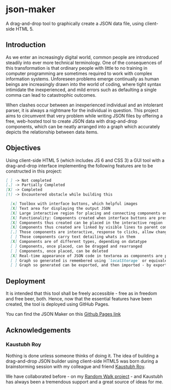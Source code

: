 # json-maker
A drag-and-drop tool to graphically create a JSON data file, using client-side HTML 5.

## Introduction
As we enter an increasingly digital world, common people are introduced steadily into ever more technical terminology. One of the consequences of this transformation is that ordinary people with little to no training in computer programming are sometimes required to work with complex information systems. Unforeseen problems emerge continually as human beings are increasingly drawn into the world of coding, where tight syntax intimidate the inexperienced, and mild errors such as defaulting a single comma can lead to catastrophic outcomes.

When clashes occur between an inexperienced individual and an intolerant parser, it is always a nightmare for the individual in question. This project aims to circumvent that very problem while writing JSON files by offering a free, web-hosted tool to create JSON data with drag-and-drop components, which can be neatly arranged into a graph which accurately depicts the relationship between data items.

## Objectives
Using client-side HTML 5 (which includes JS 6 and CSS 3) a GUI tool with a drag-and-drop interface implementing the following features are to be constructed in this project:
```md
[ ] -> Not completed
[.] -> Partially Completed
[X] -> Completed
[!] -> Encountered obstacle while building this

  [x] Toolbox with interface buttons, which helpful images
  [X] Text area for displaying the output JSON
  [X] Large interactive region for placing and connecting components on
  [X] Functionality: Components created when interface buttons are pressed.
  [X] Components thus created can be placed in the interactive region
  [X] Components thus created are linked by visible lines to parent components.
  [.] Those components are interactive, response to clicks, allow changing their values and keys
  [ ] Those components carry text detailing whats in them
  [X] Components are of different types, depending on datatype
  [ ] Components, once placed, can be dragged and rearranged
  [ ] Components, once placed, can be deleted
  [X] Real-time appearance of JSON code in textarea as components are placed or deleted
  [ ] Graph so generated is remembered using `localStorage` or equivalent and is not lost upon refreshing
  [ ] Graph so generated can be exported, and then imported - by exporting or importing a field in `localStorage` etc.
```

## Deployment
It is intended that this tool shall be freely accessible - free as in freedom and free beer, both. Hence, now that the essential features have been created, the tool is deployed using GitHub Pages.

You can find the JSON Maker on this [Github Pages link](https://theocrat.github.io/json-maker)

## Acknowledgements

### Kaustubh Roy
Nothing is done unless someone thinks of doing it. The idea of building a drag-and-drop JSON builder using client-side HTML5 was born during a brainstorming session with my colleague and friend [Kaustubh Roy](https://github.com/kaustubhroyvlabs).

We have collaborated before - on my [Random Walk project](https://github.com/Theocrat/RandomWalk) - and Kaustubh has always been a tremendous support and a great source of ideas for me.
